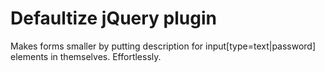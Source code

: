 Defaultize jQuery plugin
========================

Makes forms smaller by putting description for input[type=text|password] elements in themselves. Effortlessly.
